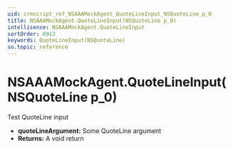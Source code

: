 ```yaml
---
uid: crmscript_ref_NSAAAMockAgent_QuoteLineInput_NSQuoteLine_p_0
title: NSAAAMockAgent.QuoteLineInput(NSQuoteLine p_0)
intellisense: NSAAAMockAgent.QuoteLineInput
sortOrder: 8913
keywords: QuoteLineInput(NSQuoteLine)
so.topic: reference
---
```


# NSAAAMockAgent.QuoteLineInput(NSQuoteLine p_0)

Test QuoteLine input

* **quoteLineArgument:** Some QuoteLine argument
* **Returns:** A void return

